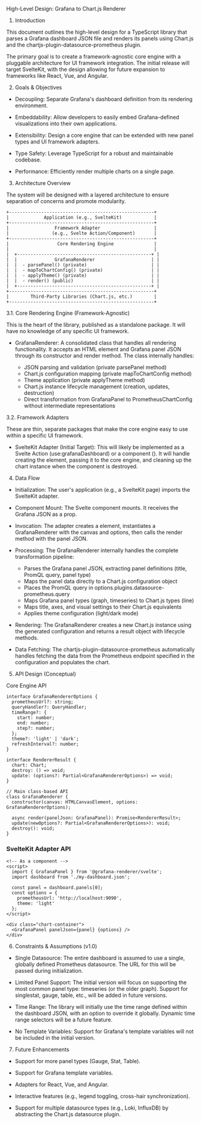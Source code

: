 High-Level Design: Grafana to Chart.js Renderer

1. Introduction

This document outlines the high-level design for a TypeScript library that parses a Grafana dashboard JSON file and renders its panels using Chart.js and the chartjs-plugin-datasource-prometheus plugin.

The primary goal is to create a framework-agnostic core engine with a pluggable architecture for UI framework integration. The initial release will target SvelteKit, with the design allowing for future expansion to frameworks like React, Vue, and Angular.

2. Goals & Objectives

*    Decoupling: Separate Grafana's dashboard definition from its rendering environment.

*    Embeddability: Allow developers to easily embed Grafana-defined visualizations into their own applications.

*    Extensibility: Design a core engine that can be extended with new panel types and UI framework adapters.

*    Type Safety: Leverage TypeScript for a robust and maintainable codebase.

*    Performance: Efficiently render multiple charts on a single page.

3. Architecture Overview

The system will be designed with a layered architecture to ensure separation of concerns and promote modularity.

```
+------------------------------------------------------+
|             Application (e.g., SvelteKit)            |
+------------------------------------------------------+
|                 Framework Adapter                    |
|                (e.g., Svelte Action/Component)       |
+------------------------------------------------------+
|                  Core Rendering Engine               |
|                                                      |
|  +--------------------------------------------------+ |
|  |              GrafanaRenderer                     | |
|  |  - parsePanel() (private)                        | |
|  |  - mapToChartConfig() (private)                  | |
|  |  - applyTheme() (private)                        | |
|  |  - render() (public)                             | |
|  +--------------------------------------------------+ |
+------------------------------------------------------+
|        Third-Party Libraries (Chart.js, etc.)        |
+------------------------------------------------------+
```

3.1. Core Rendering Engine (Framework-Agnostic)

This is the heart of the library, published as a standalone package. It will have no knowledge of any specific UI framework.

*    GrafanaRenderer: A consolidated class that handles all rendering functionality. It accepts an HTML <canvas> element and Grafana panel JSON through its constructor and render method. The class internally handles:
     - JSON parsing and validation (private parsePanel method)
     - Chart.js configuration mapping (private mapToChartConfig method) 
     - Theme application (private applyTheme method)
     - Chart.js instance lifecycle management (creation, updates, destruction)
     - Direct transformation from GrafanaPanel to PrometheusChartConfig without intermediate representations

3.2. Framework Adapters

These are thin, separate packages that make the core engine easy to use within a specific UI framework.

*    SvelteKit Adapter (Initial Target): This will likely be implemented as a Svelte Action (use:grafanaDashboard) or a component (<GrafanaPanel>). It will handle creating the <canvas> element, passing it to the core engine, and cleaning up the chart instance when the component is destroyed.

4. Data Flow

*    Initialization: The user's application (e.g., a SvelteKit page) imports the SvelteKit adapter.

*    Component Mount: The Svelte component mounts. It receives the Grafana JSON as a prop.

*    Invocation: The adapter creates a <canvas> element, instantiates a GrafanaRenderer with the canvas and options, then calls the render method with the panel JSON.

*    Processing: The GrafanaRenderer internally handles the complete transformation pipeline:
     - Parses the Grafana panel JSON, extracting panel definitions (title, PromQL query, panel type)
     - Maps the panel data directly to a Chart.js configuration object
     - Places the PromQL query in options.plugins.datasource-prometheus.query
     - Maps Grafana panel types (graph, timeseries) to Chart.js types (line)
     - Maps title, axes, and visual settings to their Chart.js equivalents
     - Applies theme configuration (light/dark mode)

*    Rendering: The GrafanaRenderer creates a new Chart.js instance using the generated configuration and returns a result object with lifecycle methods.

*    Data Fetching: The chartjs-plugin-datasource-prometheus automatically handles fetching the data from the Prometheus endpoint specified in the configuration and populates the chart.

5. API Design (Conceptual)

Core Engine API

```
interface GrafanaRendererOptions {
  prometheusUrl?: string;
  queryHandler?: QueryHandler;
  timeRange?: {
    start: number;
    end: number;
    step?: number;
  };
  theme?: 'light' | 'dark';
  refreshInterval?: number;
}

interface RendererResult {
  chart: Chart;
  destroy: () => void;
  update: (options?: Partial<GrafanaRendererOptions>) => void;
}

// Main class-based API
class GrafanaRenderer {
  constructor(canvas: HTMLCanvasElement, options: GrafanaRendererOptions);
  
  async render(panelJson: GrafanaPanel): Promise<RendererResult>;
  update(newOptions?: Partial<GrafanaRendererOptions>): void;
  destroy(): void;
}
```

### SvelteKit Adapter API

```svelte
<!-- As a component -->
<script>
  import { GrafanaPanel } from '@grafana-renderer/svelte';
  import dashboard from './my-dashboard.json';

  const panel = dashboard.panels[0];
  const options = {
    prometheusUrl: 'http://localhost:9090',
    theme: 'light'
  };
</script>

<div class="chart-container">
  <GrafanaPanel panelJson={panel} {options} />
</div>
```

6. Constraints & Assumptions (v1.0)

*    Single Datasource: The entire dashboard is assumed to use a single, globally defined Prometheus datasource. The URL for this will be passed during initialization.

*    Limited Panel Support: The initial version will focus on supporting the most common panel type: timeseries (or the older graph). Support for singlestat, gauge, table, etc., will be added in future versions.

*    Time Range: The library will initially use the time range defined within the dashboard JSON, with an option to override it globally. Dynamic time range selectors will be a future feature.

*    No Template Variables: Support for Grafana's template variables will not be included in the initial version.

7. Future Enhancements

*    Support for more panel types (Gauge, Stat, Table).

*    Support for Grafana template variables.

*    Adapters for React, Vue, and Angular.

*    Interactive features (e.g., legend toggling, cross-hair synchronization).

*    Support for multiple datasource types (e.g., Loki, InfluxDB) by abstracting the Chart.js datasource plugin.

